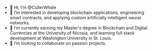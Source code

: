 - 👋 Hi, I’m @CullerWhale
- 👀 I’m interested in developing blockchain applications, engineering smart contracts, and applying custom artificially intelligent neural networks.
- 🌱 I’m currently earning my Master's degree in Blockchain and Digital Currencies at the University of Nicosia, and learning full stack development at Washington University in St. Louis.
- 💞️ I’m looking to collaborate on passion projects. 


<!---
CullerWhale/CullerWhale is a ✨ special ✨ repository because its `README.md` (this file) appears on your GitHub profile.
You can click the Preview link to take a look at your changes.
--->
